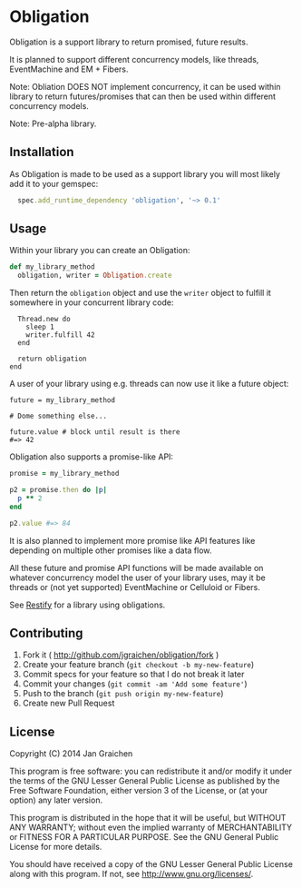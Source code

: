 # Obligation

Obligation is a support library to return promised, future results.

It is planned to support different concurrency models, like threads, EventMachine and EM + Fibers.

Note: Obliation DOES NOT implement concurrency, it can be used within library to return futures/promises that can then be used within different concurrency models.

Note: Pre-alpha library.

## Installation

As Obligation is made to be used as a support library you will most likely add it to your gemspec:

```ruby
  spec.add_runtime_dependency 'obligation', '~> 0.1'
```

## Usage

Within your library you can create an Obligation:

```ruby
def my_library_method
  obligation, writer = Obligation.create
```

Then return the `obligation` object and use the `writer` object to fulfill it somewhere in your concurrent library code:

```
  Thread.new do
    sleep 1
    writer.fulfill 42
  end

  return obligation
end
```

A user of your library using e.g. threads can now use it like a future object:

```
future = my_library_method

# Dome something else...

future.value # block until result is there
#=> 42
```

Obligation also supports a promise-like API:

```ruby
promise = my_library_method

p2 = promise.then do |p|
  p ** 2
end

p2.value #=> 84
```

It is also planned to implement more promise like API features like depending on multiple other promises like a data flow.

All these future and promise API functions will be made available on whatever concurrency model the user of your library uses, may it be threads or (not yet supported) EventMachine or Celluloid or Fibers.

See [Restify](https://github.com/jgraichen/restify) for a library using obligations.

## Contributing

1. Fork it ( http://github.com/jgraichen/obligation/fork )
2. Create your feature branch (`git checkout -b my-new-feature`)
3. Commit specs for your feature so that I do not break it later
4. Commit your changes (`git commit -am 'Add some feature'`)
5. Push to the branch (`git push origin my-new-feature`)
6. Create new Pull Request

## License

Copyright (C) 2014 Jan Graichen

This program is free software: you can redistribute it and/or modify it under the terms of the GNU Lesser General Public License as published by the Free Software Foundation, either version 3 of the License, or (at your option) any later version.

This program is distributed in the hope that it will be useful, but WITHOUT ANY WARRANTY; without even the implied warranty of MERCHANTABILITY or FITNESS FOR A PARTICULAR PURPOSE.  See the GNU General Public License for more details.

You should have received a copy of the GNU Lesser General Public License along with this program.  If not, see <http://www.gnu.org/licenses/>.
